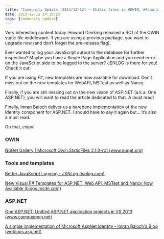 ```yaml
---
title: "Community Update (2013/12/12) – Static files in #OWIN, #Fsharp templates and more as well as One #ASPNET"
date: 2013-12-12 14:15:15
tags: [community update]
---
```


Very interesting content today. Howard Dierking released a RC1 of the OWIN static file middleware. If you are using a previous package, you want to upgrade now (and don’t forget the pre-release flag). 

Ever wanted to log your JavaScript output to the database for further inspection? Maybe you have a Single Page Application and you need error on the JavaScript side to be logged to the server? JSNLOG is there for you! Check it out!

If you are using F#, new templates are now available for download. Don’t miss out on the new templates for WebAPI, MSTest as well as Nancy.

Finally, if you are still missing out on the new vision of ASP.NET (a.k.a. One ASP.NET), you will want to read the article dedicated to that. A must read!

Finally, Imran Baloch deliver us a barebone implementation of the new Identity component for ASP.NET. I should have to say it again but… it’s also a must read.

On that, enjoy!

### OWIN

[NuGet Gallery | Microsoft.Owin.StaticFiles 2.1.0-rc1 (www.nuget.org)](http://www.nuget.org/packages/microsoft.owin.staticfiles)

### Tools and templates

[Better JavaScript Logging - JSNLog (jsnlog.com)](http://jsnlog.com/)

[New Visual F# Templates for ASP.NET, Web API, MSTest and Nancy Now Available (blogs.msdn.com)](http://blogs.msdn.com/b/fsharpteam/archive/2013/12/12/new-visual-f-templates-for-asp-net-web-api-mstest-and-nancy-now-available.aspx)

### ASP.NET

[One ASP.NET: Unified ASP.NET application projects in VS 2013 (www.campusmvp.net)](http://www.campusmvp.net/blog/new-unified-asp-net-application-projects-visual-studio-2013)

[A simple implementation of Microsoft.AspNet.Identity - Imran Baloch's Blog (weblogs.asp.net)](http://weblogs.asp.net/imranbaloch/archive/2013/12/12/a-simple-implementation-of-microsoft-aspnet-identity.aspx)
